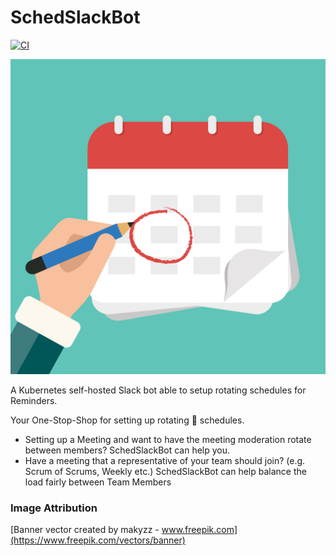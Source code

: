 # SchedSlackBot 
[![CI](https://github.com/Germandrummer92/SchedSlackBot/actions/workflows/ci.yml/badge.svg)](https://github.com/Germandrummer92/SchedSlackBot/actions/workflows/ci.yml)

![Image of a Calendar](https://github.com/Germandrummer92/SchedSlackBot/raw/main/assets/calendar.jpg "Rotational Scheduling")

A Kubernetes self-hosted Slack bot able to setup rotating schedules for Reminders.

Your One-Stop-Shop for setting up rotating :calendar: schedules.

* Setting up a Meeting and want to have the meeting moderation rotate between members? SchedSlackBot can help you.
* Have a meeting that a representative of your team should join? (e.g. Scrum of Scrums, Weekly etc.)
SchedSlackBot can help balance the load fairly between Team Members


### Image Attribution

[Banner vector created by makyzz - www.freepik.com](https://www.freepik.com/vectors/banner)
